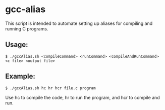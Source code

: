 # gcc-alias
This script is intended to automate setting up aliases for compiling and running C programs.

## Usage:
```$ ./gccAlias.sh <compileCommand> <runCommand> <compileAndRunCommand> <c file> <output file>```

## Example:
```$ ./gccAlias.sh hc hr hcr file.c program```

Use hc to compile the code, hr to run the program, and hcr to compile and run.
